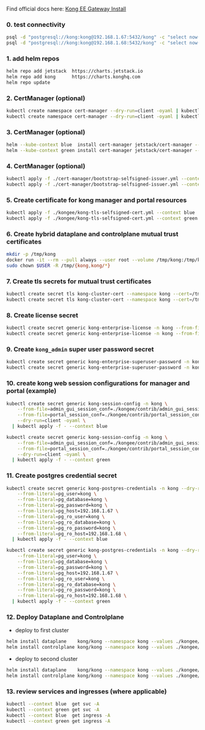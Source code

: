 Find official docs here: [Kong EE Gateway Install](https://docs.konghq.com/enterprise/2.4.x/deployment/installation/kong-on-kubernetes/)

### 0. test connectivity
```sh
psql -d "postgresql://kong:kong@192.168.1.67:5432/kong" -c "select now()"
psql -d "postgresql://kong:kong@192.168.1.68:5432/kong" -c "select now()"
```

### 1. add helm repos
```sh
helm repo add jetstack  https://charts.jetstack.io
helm repo add kong      https://charts.konghq.com
helm repo update
```

### 2. CertManager (optional)
```sh
kubectl create namespace cert-manager --dry-run=client -oyaml | kubectl apply -f - --context blue
kubectl create namespace cert-manager --dry-run=client -oyaml | kubectl apply -f - --context green
```

### 3. CertManager (optional)
```sh
helm --kube-context blue  install cert-manager jetstack/cert-manager --namespace cert-manager --create-namespace --set installCRDs=true --values ./cert-manager/helm-jetstack-certmanager-values.yml
helm --kube-context green install cert-manager jetstack/cert-manager --namespace cert-manager --create-namespace --set installCRDs=true --values ./cert-manager/helm-jetstack-certmanager-values.yml
```

### 4. CertManager (optional)
```sh
kubectl apply -f ./cert-manager/bootstrap-selfsigned-issuer.yml --context blue
kubectl apply -f ./cert-manager/bootstrap-selfsigned-issuer.yml --context green
```

### 5. Create certificate for kong manager and portal resources
```sh
kubectl apply -f ./kongee/kong-tls-selfsigned-cert.yml --context blue
kubectl apply -f ./kongee/kong-tls-selfsigned-cert.yml --context green
```

### 6. Create hybrid dataplane and controlplane mutual trust certificates
```sh
mkdir -p /tmp/kong
docker run -it --rm --pull always --user root --volume /tmp/kong:/tmp/kong:z docker.io/kong/kong -- kong hybrid gen_cert /tmp/kong/tls.crt /tmp/kong/tls.key
sudo chown $USER -R /tmp/{kong,kong/*}
```

### 7. Create tls secrets for mutual trust certificates
```sh
kubectl create secret tls kong-cluster-cert --namespace kong --cert=/tmp/kong/tls.crt --key=/tmp/kong/tls.key --dry-run=client -oyaml | kubectl apply -f - --context blue
kubectl create secret tls kong-cluster-cert --namespace kong --cert=/tmp/kong/tls.crt --key=/tmp/kong/tls.key --dry-run=client -oyaml | kubectl apply -f - --context green
```

### 8. Create license secret
```sh
kubectl create secret generic kong-enterprise-license -n kong --from-file=license=${HOME}/.kong-license-data/license.json --dry-run=client -oyaml | kubectl apply -n kong -f - --context blue
kubectl create secret generic kong-enterprise-license -n kong --from-file=license=${HOME}/.kong-license-data/license.json --dry-run=client -oyaml | kubectl apply -n kong -f - --context green
```

### 9. Create `kong_admin` super user password secret
```sh
kubectl create secret generic kong-enterprise-superuser-password -n kong --dry-run=client -oyaml --from-literal=password='kong_admin' | kubectl apply -f - --context blue
kubectl create secret generic kong-enterprise-superuser-password -n kong --dry-run=client -oyaml --from-literal=password='kong_admin' | kubectl apply -f - --context green
```

### 10. create kong web session configurations for manager and portal (example)
```sh
kubectl create secret generic kong-session-config -n kong \
    --from-file=admin_gui_session_conf=./kongee/contrib/admin_gui_session_conf \
    --from-file=portal_session_conf=./kongee/contrib/portal_session_conf \
    --dry-run=client -oyaml \
  | kubectl apply -f - --context blue

kubectl create secret generic kong-session-config -n kong \
    --from-file=admin_gui_session_conf=./kongee/contrib/admin_gui_session_conf \
    --from-file=portal_session_conf=./kongee/contrib/portal_session_conf \
    --dry-run=client -oyaml \
  | kubectl apply -f - --context green
```

### 11. Create postgres credential secret
```sh
kubectl create secret generic kong-postgres-credentials -n kong --dry-run=client -oyaml \
    --from-literal=pg_user=kong \
    --from-literal=pg_database=kong \
    --from-literal=pg_password=kong \
    --from-literal=pg_host=192.168.1.67 \
    --from-literal=pg_ro_user=kong \
    --from-literal=pg_ro_database=kong \
    --from-literal=pg_ro_password=kong \
    --from-literal=pg_ro_host=192.168.1.68 \
  | kubectl apply -f - --context blue

kubectl create secret generic kong-postgres-credentials -n kong --dry-run=client -oyaml \
    --from-literal=pg_user=kong \
    --from-literal=pg_database=kong \
    --from-literal=pg_password=kong \
    --from-literal=pg_host=192.168.1.67 \
    --from-literal=pg_ro_user=kong \
    --from-literal=pg_ro_database=kong \
    --from-literal=pg_ro_password=kong \
    --from-literal=pg_ro_host=192.168.1.68 \
  | kubectl apply -f - --context green
```

### 12. Deploy Dataplane and Controlplane
  - deploy to first cluster
```sh
helm install dataplane    kong/kong --namespace kong --values ./kongee/dataplane.yml    --set ingressController.installCRDs=false --kube-context blue
helm install controlplane kong/kong --namespace kong --values ./kongee/controlplane.yml --set ingressController.installCRDs=false --kube-context blue
```
  - deploy to second cluster
```sh
helm install dataplane    kong/kong --namespace kong --values ./kongee/dataplane.yml    --set ingressController.installCRDs=false --kube-context green
helm install controlplane kong/kong --namespace kong --values ./kongee/controlplane.yml --set ingressController.installCRDs=false --kube-context green
```

### 13. review services and ingresses (where applicable)
```sh
kubectl --context blue  get svc -A
kubectl --context green get svc -A
kubectl --context blue  get ingress -A
kubectl --context green get ingress -A
```
